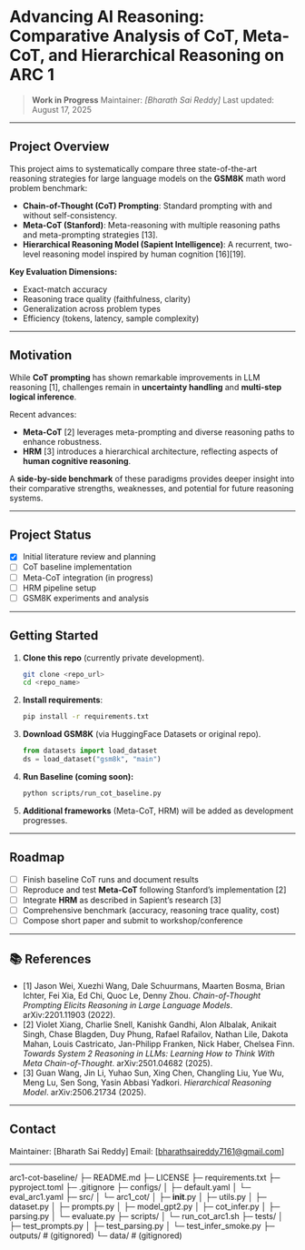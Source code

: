 # Advancing AI Reasoning: Comparative Analysis of CoT, Meta-CoT, and Hierarchical Reasoning on ARC 1

> **Work in Progress**
> Maintainer: *\[Bharath Sai Reddy]*
> Last updated: August 17, 2025

---

## Project Overview

This project aims to systematically compare three state-of-the-art reasoning strategies for large language models on the **GSM8K** math word problem benchmark:

* **Chain-of-Thought (CoT) Prompting**: Standard prompting with and without self-consistency.
* **Meta-CoT (Stanford)**: Meta-reasoning with multiple reasoning paths and meta-prompting strategies \[13].
* **Hierarchical Reasoning Model (Sapient Intelligence)**: A recurrent, two-level reasoning model inspired by human cognition \[16]\[19].

**Key Evaluation Dimensions:**

* Exact-match accuracy
* Reasoning trace quality (faithfulness, clarity)
* Generalization across problem types
* Efficiency (tokens, latency, sample complexity)

---

##  Motivation

While **CoT prompting** has shown remarkable improvements in LLM reasoning \[1], challenges remain in **uncertainty handling** and **multi-step logical inference**.

Recent advances:

* **Meta-CoT** \[2] leverages meta-prompting and diverse reasoning paths to enhance robustness.
* **HRM** \[3] introduces a hierarchical architecture, reflecting aspects of **human cognitive reasoning**.

A **side-by-side benchmark** of these paradigms provides deeper insight into their comparative strengths, weaknesses, and potential for future reasoning systems.

---

##  Project Status

* [x] Initial literature review and planning
* [ ] CoT baseline implementation
* [ ] Meta-CoT integration (in progress)
* [ ] HRM pipeline setup
* [ ] GSM8K experiments and analysis

---

## Getting Started

1. **Clone this repo** (currently private development).

   ```bash
   git clone <repo_url>
   cd <repo_name>
   ```
2. **Install requirements**:

   ```bash
   pip install -r requirements.txt
   ```
3. **Download GSM8K** (via HuggingFace Datasets or original repo).

   ```python
   from datasets import load_dataset
   ds = load_dataset("gsm8k", "main")
   ```
4. **Run Baseline (coming soon):**

   ```bash
   python scripts/run_cot_baseline.py
   ```
5. **Additional frameworks** (Meta-CoT, HRM) will be added as development progresses.

---

## Roadmap

* [ ] Finish baseline CoT runs and document results
* [ ] Reproduce and test **Meta-CoT** following Stanford’s implementation \[2]
* [ ] Integrate **HRM** as described in Sapient’s research \[3]
* [ ] Comprehensive benchmark (accuracy, reasoning trace quality, cost)
* [ ] Compose short paper and submit to workshop/conference

---

## 📚 References

* \[1] Jason Wei, Xuezhi Wang, Dale Schuurmans, Maarten Bosma, Brian Ichter, Fei Xia, Ed Chi, Quoc Le, Denny Zhou. *Chain-of-Thought Prompting Elicits Reasoning in Large Language Models*. arXiv:2201.11903 (2022).
* \[2] Violet Xiang, Charlie Snell, Kanishk Gandhi, Alon Albalak, Anikait Singh, Chase Blagden, Duy Phung, Rafael Rafailov, Nathan Lile, Dakota Mahan, Louis Castricato, Jan-Philipp Franken, Nick Haber, Chelsea Finn. *Towards System 2 Reasoning in LLMs: Learning How to Think With Meta Chain-of-Thought*. arXiv:2501.04682 (2025).
* \[3] Guan Wang, Jin Li, Yuhao Sun, Xing Chen, Changling Liu, Yue Wu, Meng Lu, Sen Song, Yasin Abbasi Yadkori. *Hierarchical Reasoning Model*. arXiv:2506.21734 (2025).

---

## Contact

Maintainer: \[Bharath Sai Reddy]
Email: \[bharathsaireddy7161@gmail.com]

---
arc1-cot-baseline/
├─ README.md
├─ LICENSE
├─ requirements.txt
├─ pyproject.toml
├─ .gitignore
├─ configs/
│  ├─ default.yaml
│  └─ eval_arc1.yaml
├─ src/
│  └─ arc1_cot/
│     ├─ __init__.py
│     ├─ utils.py
│     ├─ dataset.py
│     ├─ prompts.py
│     ├─ model_gpt2.py
│     ├─ cot_infer.py
│     ├─ parsing.py
│     └─ evaluate.py
├─ scripts/
│  └─ run_cot_arc1.sh
├─ tests/
│  ├─ test_prompts.py
│  ├─ test_parsing.py
│  └─ test_infer_smoke.py
├─ outputs/            # (gitignored)
└─ data/               # (gitignored)
